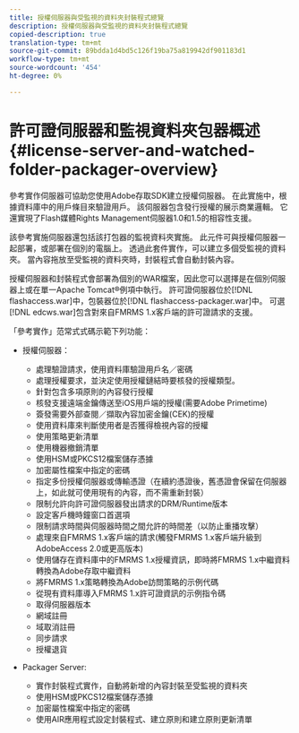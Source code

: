 ```yaml
---
title: 授權伺服器與受監視的資料夾封裝程式總覽
description: 授權伺服器與受監視的資料夾封裝程式總覽
copied-description: true
translation-type: tm+mt
source-git-commit: 89bdda1d4bd5c126f19ba75a819942df901183d1
workflow-type: tm+mt
source-wordcount: '454'
ht-degree: 0%

---
```



# 許可證伺服器和監視資料夾包器概述{#license-server-and-watched-folder-packager-overview}

參考實作伺服器可協助您使用Adobe存取SDK建立授權伺服器。 在此實施中，根據資料庫中的用戶條目來驗證用戶。 該伺服器包含發行授權的展示商業邏輯。 它還實現了Flash媒體Rights Management伺服器1.0和1.5的相容性支援。

該參考實施伺服器還包括該打包器的監視資料夾實施。 此元件可與授權伺服器一起部署，或部署在個別的電腦上。 透過此套件實作，可以建立多個受監視的資料夾。 當內容拖放至受監視的資料夾時，封裝程式會自動封裝內容。

授權伺服器和封裝程式會部署為個別的WAR檔案，因此您可以選擇是在個別伺服器上或在單一Apache Tomcat®例項中執行。 許可證伺服器位於[!DNL flashaccess.war]中，包裝器位於[!DNL flashaccess-packager.war]中。 可選[!DNL edcws.war]包含對來自FMRMS 1.x客戶端的許可證請求的支援。

「參考實作」范常式式碼示範下列功能：

* 授權伺服器：

   * 處理驗證請求，使用資料庫驗證用戶名／密碼
   * 處理授權要求，並決定使用授權鏈結時要核發的授權類型。
   * 針對包含多項原則的內容發行授權
   * 核發支援遠端金鑰傳送至iOS用戶端的授權(需要Adobe Primetime)
   * 簽發需要外部查閱／擷取內容加密金鑰(CEK)的授權
   * 使用資料庫來判斷使用者是否獲得檢視內容的授權
   * 使用策略更新清單
   * 使用機器撤銷清單
   * 使用HSM或PKCS12檔案儲存憑據
   * 加密屬性檔案中指定的密碼
   * 指定多份授權伺服器或傳輸憑證（在續約憑證後，舊憑證會保留在伺服器上，如此就可使用現有的內容，而不需重新封裝）
   * 限制允許向許可證伺服器發出請求的DRM/Runtime版本
   * 設定客戶機時鐘窗口首選項
   * 限制請求時間與伺服器時間之間允許的時間差（以防止重播攻擊）
   * 處理來自FMRMS 1.x客戶端的請求(觸發FMRMS 1.x客戶端升級到AdobeAccess 2.0或更高版本)
   * 使用儲存在資料庫中的FMRMS 1.x授權資訊，即時將FMRMS 1.x中繼資料轉換為Adobe存取中繼資料
   * 將FMRMS 1.x策略轉換為Adobe訪問策略的示例代碼
   * 從現有資料庫導入FMRMS 1.x許可證資訊的示例指令碼
   * 取得伺服器版本
   * 網域註冊
   * 域取消註冊
   * 同步請求
   * 授權退貨

* Packager Server:

   * 實作封裝程式實作，自動將新增的內容封裝至受監視的資料夾
   * 使用HSM或PKCS12檔案儲存憑據
   * 加密屬性檔案中指定的密碼
   * 使用AIR應用程式設定封裝程式、建立原則和建立原則更新清單

